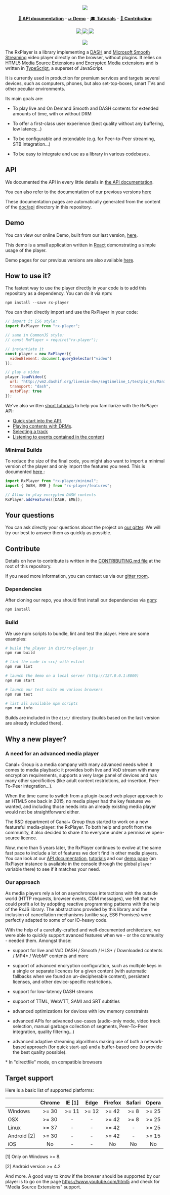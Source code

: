  <p align="center">
  <img src="./doc/assets/logo.png" />
  <br /><br />
  <a href="https://canalplus.github.io/rx-player/doc/pages/api/index.html">📖 <b>API documentation</b></a>
  -
  <a href="https://developers.canal-plus.com/rx-player/">⏯ <b>Demo</b></a>
  -
  <a href="https://canalplus.github.io/rx-player/doc/pages/tutorials/index.html">🎓 <b>Tutorials</b></a>
  -
  <a href="./CONTRIBUTING.md">🔧 <b>Contributing</b></a>
  <br /><br />
  <a href="https://github.com/canalplus/rx-player/releases">
    <img src="https://img.shields.io/badge/dynamic/json.svg?label=Latest%20release&url=https://api.github.com/repos/canalplus/rx-player/releases/latest&query=$.tag_name&colorB=blue" />
 </a>
 <a href="https://travis-ci.org/canalplus/rx-player">
  <img src="https://travis-ci.org/canalplus/rx-player.svg?branch=master" />
 </a>
 <a href="https://gitter.im/canalplus/rx-player">
  <img src="https://img.shields.io/gitter/room/canalplus/rx-player.svg" />
 </a>
 <br /><br />
 <a href="https://nodei.co/npm/rx-player/">
  <img src="https://nodei.co/npm/rx-player.png?compact=true)" />
 </a>
</p>

The RxPlayer is a library implementing a [DASH](https://en.wikipedia.org/wiki/Dynamic_Adaptive_Streaming_over_HTTP)
and [Microsoft Smooth Streaming](https://en.wikipedia.org/wiki/Adaptive_bitrate_streaming#Microsoft_Smooth_Streaming)
video player directly on the browser, without plugins.
It relies on HTML5 [Media Source Extensions](https://en.wikipedia.org/wiki/Media_Source_Extensions)
and [Encrypted Media extensions](https://en.wikipedia.org/wiki/Encrypted_Media_Extensions)
and is written in [TypeScript](http://www.typescriptlang.org/), a superset of
JavaScript.

It is currently used in production for premium services and targets several
devices, such as computers, phones, but also set-top-boxes, smart TVs and other
peculiar environments.

Its main goals are:

  - To play live and On Demand Smooth and DASH contents for extended amounts of
    time, with or without DRM

  - To offer a first-class user experience (best quality without any buffering,
    low latency...)

  - To be configurable and extendable (e.g. for Peer-to-Peer streaming, STB
    integration...)

  - To be easy to integrate and use as a library in various codebases.


## API #########################################################################

We documented the API in every little details in [the API
documentation](https://canalplus.github.io/rx-player/doc/pages/api/index.html).

You can also refer to the documentation of our previous versions
[here](https://developers.canal-plus.com/rx-player/documentation_pages_by_version.html)

These documentation pages are automatically generated from the content of the
[doc/api](./doc/api/index.md) directory in this repository.



## Demo ########################################################################

You can view our online Demo, built from our last version,
[here](https://developers.canal-plus.com/rx-player/).

This demo is a small application written in
[React](https://github.com/facebook/react) demonstrating a simple usage of the
player.

Demo pages for our previous versions are also available
[here](https://developers.canal-plus.com/rx-player/demo_page_by_version.html).


## How to use it? ##############################################################

The fastest way to use the player directly in your code is to add this
repository as a dependency. You can do it via npm:
```
npm install --save rx-player
```

You can then directly import and use the RxPlayer in your code:
```js
// import it ES6 style:
import RxPlayer from "rx-player";

// same in CommonJS style:
// const RxPlayer = require("rx-player");

// instantiate it
const player = new RxPlayer({
  videoElement: document.querySelector("video")
});

// play a video
player.loadVideo({
  url: "http://vm2.dashif.org/livesim-dev/segtimeline_1/testpic_6s/Manifest.mpd",
  transport: "dash",
  autoPlay: true
});
```

We've also written [short
tutorials](https://canalplus.github.io/rx-player/doc/pages/tutorials/index.html)
to help you familiarize with the RxPlayer API:
  - [Quick start into the API](https://canalplus.github.io/rx-player/doc/pages/tutorials/quick_start.html).
  - [Playing contents with DRMs](https://canalplus.github.io/rx-player/doc/pages/tutorials/contents_with_DRM.html).
  - [Selecting a track](https://developers.canal-plus.com/rx-player/doc/pages/tutorials/track_selection.html)
  - [Listening to events contained in the content](https://canalplus.github.io/rx-player/doc/pages/tutorials/stream_events.html)


### Minimal Builds #############################################################

To reduce the size of the final code, you might also want to import a minimal
version of the player and only import the features you need. This is documented
[here
](https://canalplus.github.io/rx-player/doc/pages/api/minimal_player.html):

```js
import RxPlayer from "rx-player/minimal";
import { DASH, EME } from "rx-player/features";

// Allow to play encrypted DASH contents
RxPlayer.addFeatures([DASH, EME]);
```



## Your questions ##############################################################

You can ask directly your questions about the project on [our
gitter](https://gitter.im/canalplus/rx-player).
We will try our best to answer them as quickly as possible.



## Contribute ##################################################################

Details on how to contribute is written in the [CONTRIBUTING.md
file](./CONTRIBUTING.md) at the root of this repository.

If you need more information, you can contact us via our [gitter
room](https://gitter.im/canalplus/rx-player).


### Dependencies ###############################################################

After cloning our repo, you should first install our dependencies via
[npm](https://www.npmjs.com/):
```sh
npm install
```


### Build ######################################################################

We use npm scripts to bundle, lint and test the player. Here are some examples:
```sh
# build the player in dist/rx-player.js
npm run build

# lint the code in src/ with eslint
npm run lint

# launch the demo on a local server (http://127.0.0.1:8000)
npm run start

# launch our test suite on various browsers
npm run test

# list all available npm scripts
npm run info
```

Builds are included in the ``dist/`` directory (builds based on the last version
are already included there).



## Why a new player? ###########################################################

### A need for an advanced media player ########################################

Canal+ Group is a media company with many advanced needs when it comes to media
playback: it provides both live and VoD stream with many encryption
requirements, supports a very large panel of devices and has many other
specificities (like adult content restrictions, ad-insertion, Peer-To-Peer
integration...).

When the time came to switch from a plugin-based web player approach to an HTML5
one back in 2015, no media player had the key features we wanted, and including
those needs into an already existing media player would not be straightforward
either.

The R&D department of Canal+ Group thus started to work on a new featureful
media-player: the RxPlayer. To both help and profit from the community, it also
decided to share it to everyone under a permissive open-source licence.

Now, more than 5 years later, the RxPlayer continues to evolve at the same fast
pace to include a lot of features we don't find in other media players.
You can look at our
[API documentation](https://canalplus.github.io/rx-player/doc/pages/api/index.html),
[tutorials](https://canalplus.github.io/rx-player/doc/pages/tutorials/index.html)
and our [demo page](https://canalplus.github.io/rx-player/doc/pages/api/index.html)
(an RxPlayer instance is available in the console through the global `player`
variable there) to see if it matches your need.


### Our approach ###############################################################

As media players rely a lot on asynchronous interactions with the outside world
(HTTP requests, browser events, CDM messages), we felt that we could profit a
lot by adopting reactive programming patterns with the help of the RxJS library.
The abstractions provided by this library and the inclusion of cancellation
mechanisms (unlike say, ES6 Promises) were perfectly adapted to some of our
IO-heavy code.

With the help of a carefully-crafted and well-documented architecture, we were
able to quickly support avanced features when we - or the community - needed
them. Amongst those:

  - support for live and VoD DASH / Smooth / HLS* / Downloaded contents /
    MP4* / WebM* contents and more

  - support of advanced encryption configuration, such as multiple keys in a
    single or separate licences for a given content (with automatic fallbacks
    when we found an un-decipherable content), persistent licenses, and
    other device-specific restrictions.

  - support for low-latency DASH streams

  - support of TTML, WebVTT, SAMI and SRT subtitles

  - advanced optimizations for devices with low memory constraints

  - advanced APIs for advanced use-cases (audio-only mode, video track
    selection, manual garbage collection of segments, Peer-To-Peer
    integration, quality filtering...)

  - advanced adaptive streaming algorithms making use of both a network-based
    approach (for quick start-up) and a buffer-based one (to provide the best
    quality possible).

\* In "directfile" mode, on compatible browsers


## Target support ##############################################################

Here is a basic list of supported platforms:

|             | Chrome  |  IE [1] |  Edge  |  Firefox  |  Safari  |  Opera  |
|-------------|:-------:|:-------:|:------:|:---------:|:--------:|:-------:|
| Windows     |  >= 30  |  >= 11  |  >= 12 |   >= 42   |   >= 8   |  >= 25  |
| OSX         |  >= 30  |    -    |    -   |   >= 42   |   >= 8   |  >= 25  |
| Linux       |  >= 37  |    -    |    -   |   >= 42   |    -     |  >= 25  |
| Android [2] |  >= 30  |    -    |    -   |   >= 42   |    -     |  >= 15  |
| iOS         |   No    |    -    |    -   |    No     |    No    |    No   |

[1] Only on Windows >= 8.

[2] Android version >= 4.2

And more. A good way to know if the browser should be supported by our player is
to go on the page https://www.youtube.com/html5 and check for "Media Source
Extensions" support.
